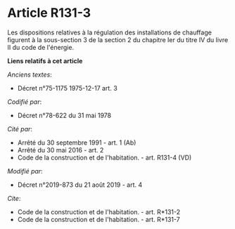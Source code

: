 # Article R131-3

Les dispositions relatives à la régulation des installations de chauffage figurent à la sous-section 3 de la section 2 du
chapitre Ier du titre IV du livre II du code de l'énergie.

**Liens relatifs à cet article**

_Anciens textes_:

  - Décret n°75-1175 1975-12-17 art. 3

_Codifié par_:

  - Décret n°78-622 du 31 mai 1978

_Cité par_:

  - Arrêté du 30 septembre 1991 - art. 1 (Ab)
  - Arrêté du 30 mai 2016 - art. 2
  - Code de la construction et de l'habitation. - art. R131-4 (VD)

_Modifié par_:

  - Décret n°2019-873 du 21 août 2019 - art. 4

_Cite_:

  - Code de la construction et de l'habitation. - art. R*131-2
  - Code de la construction et de l'habitation. - art. R*131-7
